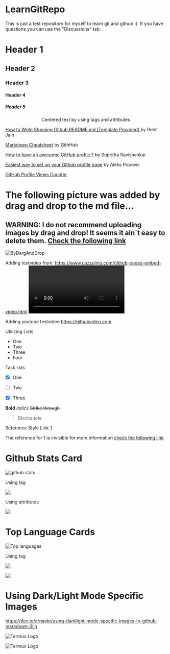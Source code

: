 # LearnGitRepo
This is just a test repository for myself to learn git and github :). If you have questions you can use the "Discussions" tab.

# Header 1
## Header 2
### Header 3
#### Header 4
##### Header 5
<p align="center">Centered text by using tags and attributes</p>

[How to Write Stunning Github README.md [Template Provided] ](https://dev.to/rohit19060/how-to-write-stunning-github-readme-md-template-provided-5b09) by Rohit Jain

[Markdown Cheatsheet](https://github.com/adam-p/markdown-here/wiki/Markdown-Cheatsheet) by GithHub

[How to have an awesome GitHub profile ? ](https://dev.to/supritha/how-to-have-an-awesome-github-profile-1969) by Supritha Ravishankar

[Easiest way to set up your Github profile page](https://dev.to/alekswritescode/easiest-way-to-set-up-your-github-profile-page-3gn8) by Aleks Popovic

[GitHub Profile Views Counter](https://github.com/antonkomarev/github-profile-views-counter)

# The following picture was added by drag and drop to the md file...

## WARNING: I do not recommend uploading images by drag and drop! It seems it ain´t easy to delete them. [Check the following link](https://stackoverflow.com/questions/52282847/can-images-on-user-images-githubusercontent-com-be-deleted)

![ByDargAndDrop](https://user-images.githubusercontent.com/17119474/128820935-fa93d0d8-aa8e-49e6-8e5b-0eb293c2b238.png)

Adding testvideo from: https://www.cazzulino.com/github-pages-embed-video.html
<video src="https://user-images.githubusercontent.com/169707/126715420-991ad821-9ac8-4b66-b79e-e0966e0f3a89.mp4" controls="controls" style="max-width: 730px;">
</video>

Adding youtube testvideo
https://githubvideo.com

Utilizing Lists
- One
- Two
- Three
- Four


Task lists

- [x] One
- [ ] Two
- [x] Three


**Bold**
_italics_
~~Strike through~~

> Blockquote

Reference Style Link [1]


The reference for 1 is invisible for more information [check the following link](https://stackoverflow.com/questions/24580042/github-markdown-are-macros-and-variables-possible)

[1]:https://github.com/Incrementis/LearnGitRepo/projects


# Github Stats Card
![github stats](https://github-readme-stats.vercel.app/api?username=Incrementis)

Using tag

<img src="https://github-readme-stats.vercel.app/api?username=Incrementis" />

Using attributes

<img
  src="https://github-readme-stats.vercel.app/api?username=Incrementis&count_private=true&title_color=FD9047&icon_color=FD9047&text_color=0C2233&custom_title=Aleks+Popovic's+GitHub+Stats&show_icons=true"
/>


# Top Language Cards
![Top languages](https://github-readme-stats.vercel.app/api/top-langs/?username=Incrementis)


Using tag

<img
  src="https://github-readme-stats.vercel.app/api/top-langs/?username=Incrementis"
/>


![](https://komarev.com/ghpvc/?username=Incrmentis&style=flat-square)


# Using Dark/Light Mode Specific Images
https://dev.to/arnavkr/using-darklight-mode-specific-images-in-github-markdown-3iln

![Termux Logo](https://user-images.githubusercontent.com/17119474/154550339-72d8275d-82a2-4b3c-81e4-b07ed8d81151.png#gh-dark-mode-only)

![Termux Logo](https://user-images.githubusercontent.com/17119474/154550584-bfe7f1c6-c4c6-4168-a091-7ad119189a8c.png#gh-light-mode-only)


